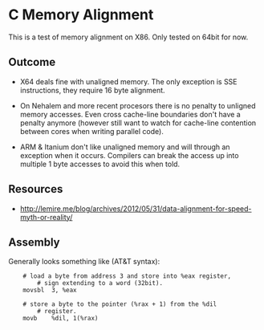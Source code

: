 # C Memory Alignment

This is a test of memory alignment on X86. Only tested on 64bit for
now.

## Outcome

 * X64 deals fine with unaligned memory. The only exception is SSE
   instructions, they require 16 byte alignment.

 * On Nehalem and more recent procesors there is no penalty to
   unligned memory accesses. Even cross cache-line boundaries don't
   have a penalty anymore (however still want to watch for cache-line
   contention between cores when writing parallel code).

 * ARM & Itanium don't like unaligned memory and will through an
   exception when it occurs. Compilers can break the access up into
   multiple 1 byte accesses to avoid this when told.

## Resources

 * http://lemire.me/blog/archives/2012/05/31/data-alignment-for-speed-myth-or-reality/

## Assembly

Generally looks something like (AT&T syntax):

~~~~ {.asm}
	# load a byte from address 3 and store into %eax register,
        # sign extending to a word (32bit).
	movsbl	3, %eax

	# store a byte to the pointer (%rax + 1) from the %dil
        # register.
	movb	%dil, 1(%rax)
~~~~

